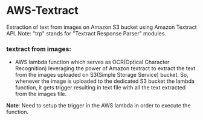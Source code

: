 # AWS-Textract
Extraction of text from images on Amazon S3 bucket using Amazon Textract API. Note: "trp" stands for "Textract Response Parser" modules.

### textract from images:
  - AWS lambda function which serves as OCR(Optical Character Recognition) leveraging the power of Amazon textract to extract the text from the images uploaded on S3(Simple Storage Service) bucket. So, whenever the image is uploaded to the dedicated S3 bucket the lambda function, it gets trigger resulting in text file with all the text extracted from the images file.
  
  **Note**: Need to setup the trigger in the AWS lambda in order to execute the function.
